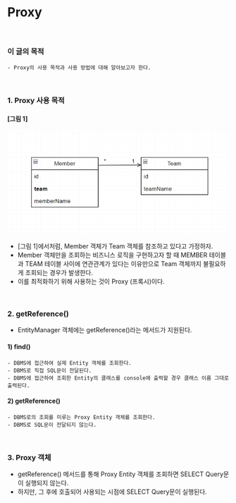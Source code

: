 # Proxy
<br/>

### 이 글의 목적
    - Proxy의 사용 목적과 사용 방법에 대해 알아보고자 한다.
<br/>

### 1. Proxy 사용 목적
#### [그림 1]
![IMAGE](../../../images/tableRelationship0005.png)
- [그림 1]에서처럼, Member 객체가 Team 객체를 참조하고 있다고 가정하자.
- Member 객체만을 조회하는 비즈니스 로직을 구현하고자 할 때 MEMBER 테이블과 TEAM 테이블 사이에 연관관계가 있다는 이유만으로 Team 객체까지 불필요하게 조회되는 경우가 발생한다.
- 이를 최적화하기 위해 사용하는 것이 Proxy (프록시)이다.
<br/>

### 2. getReference()
- EntityManager 객체에는 getReference()라는 메서드가 지원된다.
#### 1) find()
```plaintext
- DBMS에 접근하여 실제 Entity 객체를 조회한다.
- DBMS로 직접 SQL문이 전달된다.
- DBMS에 접근하여 조회한 Entity의 클래스를 console에 출력할 경우 클래스 이름 그대로 출력된다.
```
#### 2) getReference()
```plaintext
- DBMS로의 조회를 미루는 Proxy Entity 객체를 조회한다.
- DBMS로 SQL문이 전달되지 않는다.
```
<br/>

### 3. Proxy 객체
- getReference() 메서드를 통해 Proxy Entity 객체를 조회하면 SELECT Query문이 실행되지 않는다.
- 하지만, 그 후에 호출되어 사용되는 시점에 SELECT Query문이 실행된다.
